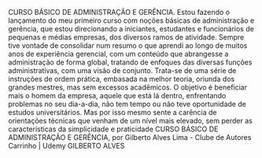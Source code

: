 CURSO BÁSICO DE ADMINISTRAÇÃO E GERÊNCIA.
Estou fazendo o lançamento do meu primeiro curso com noções básicas de administração e gerência, que estou direcionando a iniciantes, estudantes e funcionários de pequenas e médias empresas, dos diversos ramos de atividade.
Sempre tive vontade de consolidar num resumo o que aprendi ao longo de muitos anos de experiência gerencial, com um conteúdo que abrangesse a administração de forma global, tratando de enfoques das diversas funções administrativas, com uma visão de conjunto.
Trata-se de uma série de instruções de ordem prática, embasada na melhor teoria, oriunda dos grandes mestres, mas sem excessos acadêmicos. O objetivo é beneficiar mais o homem da empresa, aquele que está lá dentro, enfrentando problemas no seu dia-a-dia, não tem tempo ou não teve oportunidade de estudos universitários. Mas por isso mesmo sente a carência de orientações técnicas que venham de um nível mais elevado, sem perder as características da simplicidade e praticidade
CURSO BÁSICO DE ADMINISTRAÇÃO E GERÊNCIA, por Gilberto Alves Lima - Clube de Autores
Carrinho | Udemy
GILBERTO ALVES
